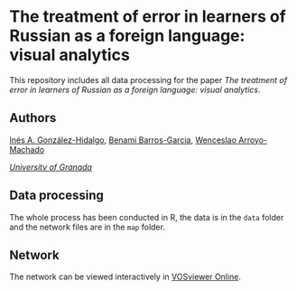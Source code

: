 # The treatment of error in learners of Russian as a foreign language: visual analytics
This repository includes all data processing for the paper *The treatment of error in learners of Russian as a foreign language: visual analytics*.

## Authors
[Inés A. González-Hidalgo](https://orcid.org/0000-0002-9372-693X), [Benami Barros-Garcia](https://orcid.org/0000-0002-1974-1410), [Wenceslao Arroyo-Machado](https://orcid.org/0000-0001-9437-8757)

*[University of Granada](https://ror.org/04njjy449)*

## Data processing
The whole process has been conducted in R, the data is in the `data` folder and the network files are in the `map` folder.

## Network
The network can be viewed interactively in [VOSviewer Online](https://app.vosviewer.com/?map=https%3A%2F%2Fraw.githubusercontent.com%2FWences91%2Fvisual_analytics%2Fmain%2Fmap%2Fmap.txt&network=https%3A%2F%2Fraw.githubusercontent.com%2FWences91%2Fvisual_analytics%2Fmain%2Fmap%2Fnet.txt&scale=2&item_size_variation=1&item_color=1&item_size=1).
